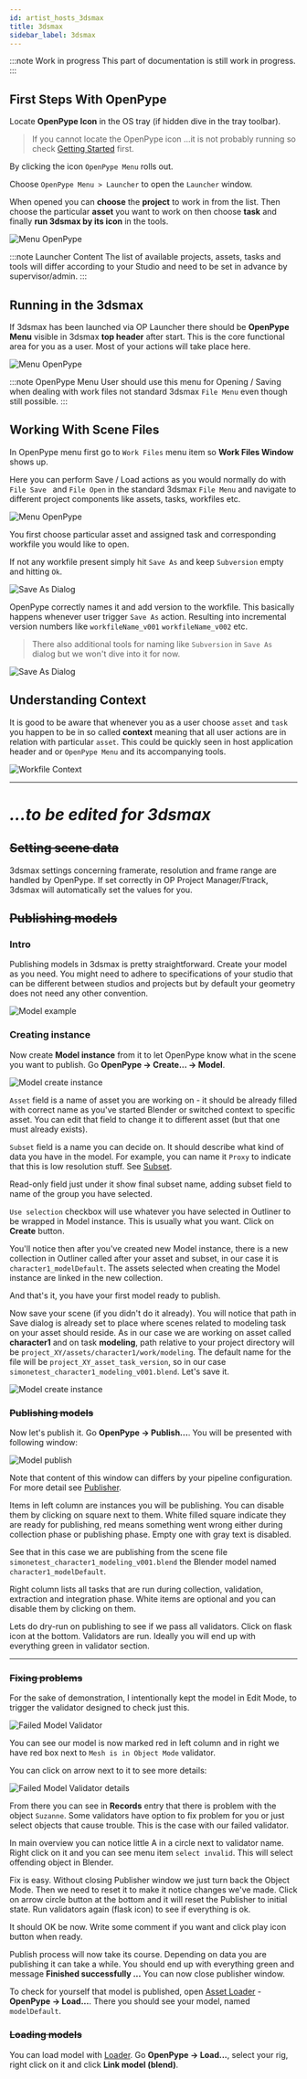 ```yaml
---
id: artist_hosts_3dsmax
title: 3dsmax
sidebar_label: 3dsmax
---
```


:::note Work in progress
This part of documentation is still work in progress.
:::

<!-- ## OpenPype Global Tools

-   [Set Context](artist_tools_context_manager)
-   [Work Files](artist_tools_workfiles)
-   [Create](artist_tools_creator)
-   [Load](artist_tools_loader)
-   [Manage (Inventory)](artist_tools_inventory)
-   [Publish](artist_tools_publisher)
-   [Library Loader](artist_tools_library_loader)
-->


## First Steps With OpenPype

Locate **OpenPype Icon** in the OS tray (if hidden dive in the tray toolbar).

> If you cannot locate the OpenPype icon ...it is not probably running so check [Getting Started](artist_getting_started.md) first.

By clicking the icon  ```OpenPype Menu``` rolls out.

Choose ```OpenPype Menu > Launcher``` to open the ```Launcher``` window.

When opened you can **choose** the **project** to work in from the list. Then choose the particular **asset** you want to work on then choose **task** 
and finally **run 3dsmax by its icon** in the tools.

![Menu OpenPype](assets/3dsmax_tray_OP.png)

:::note Launcher Content
The list of available projects, assets, tasks and tools will differ according to your Studio and need to be set in advance by supervisor/admin.
:::

## Running in the 3dsmax

If 3dsmax has been launched via OP Launcher there should be **OpenPype Menu** visible in 3dsmax **top header** after start.
This is the core functional area for you as a user. Most of your actions will take place here.

![Menu OpenPype](assets/3dsmax_menu_first_OP.png)

:::note OpenPype Menu
User should use this menu for Opening / Saving when dealing with work files not standard 3dsmax ```File Menu``` even though still possible.
:::

## Working With Scene Files

In OpenPype menu first go to ```Work Files``` menu item so **Work Files  Window** shows up.

 Here you can perform Save / Load actions as you would normally do with ```File Save ``` and ```File Open``` in the standard 3dsmax ```File Menu``` and navigate to different project components like assets, tasks, workfiles etc.


![Menu OpenPype](assets/3dsmax_menu_OP.png)

You first choose particular asset and assigned task and corresponding workfile you would like to open.

If not any workfile present simply hit ```Save As``` and keep ```Subversion``` empty and hitting ```Ok```.

![Save As Dialog](assets/3dsmax_SavingFirstFile_OP.png)

OpenPype correctly names it and add version to the workfile. This basically happens whenever user trigger ```Save As``` action. Resulting into incremental version numbers like ```workfileName_v001``` ```workfileName_v002``` etc. 

> There also additional tools for naming like ```Subversion``` in ```Save As``` dialog but we won't dive into it for now.

![Save As Dialog](assets/3dsmax_SavingFirstFile2_OP.png)

## Understanding Context

It is good to be aware that whenever you as a user choose ```asset``` and ```task``` you happen to be in so called **context** meaning that all user actions are in relation with particular ```asset```. This could be quickly seen in host application header and or ```OpenPype Menu``` and its accompanying tools.

![Workfile Context](assets/3dsmax_context.png)

---

# *...to be edited for 3dsmax*

## ~~Setting scene data~~

3dsmax settings concerning framerate, resolution and frame range are handled
by OpenPype. If set correctly in OP Project Manager/Ftrack, 3dsmax will automatically set the 
values for you.


## ~~Publishing models~~

### Intro

Publishing models in 3dsmax is pretty straightforward. Create your model as you
need. You might need to adhere to specifications of your studio that can be different
between studios and projects but by default your geometry does not need any
other convention.

![Model example](assets/3dsmax_model_OP.png)

### Creating instance

Now create **Model instance** from it to let OpenPype know what in the scene you want to
publish. Go **OpenPype → Create... → Model**.

![Model create instance](assets/blender-model_create_instance.jpg)

`Asset` field is a name of asset you are working on - it should be already filled
with correct name as you've started Blender or switched context to specific asset. You
can edit that field to change it to different asset (but that one must already exists).

`Subset` field is a name you can decide on. It should describe what kind of data you
have in the model. For example, you can name it `Proxy` to indicate that this is
low resolution stuff. See [Subset](artist_concepts.md#subset).

<!-- :::note LOD support
By changing subset name you can take advantage of _LOD support_ in OpenPype. Your
asset can contain various resolution defined by different subsets. You can then
switch between them very easy using [Inventory (Manage)](artist_tools_inventory).
There LODs are conveniently grouped so they don't clutter Inventory view.

Name your subset like `main_LOD1`. Important part is that `_LOD1`. You can have as many LODs as you need.
::: -->

Read-only field just under it show final subset name, adding subset field to
name of the group you have selected.

`Use selection` checkbox will use whatever you have selected in Outliner to be
wrapped in Model instance. This is usually what you want. Click on **Create** button.

You'll notice then after you've created new Model instance, there is a new 
collection in Outliner called after your asset and subset, in our case it is
`character1_modelDefault`. The assets selected when creating the Model instance
are linked in the new collection.

And that's it, you have your first model ready to publish.

Now save your scene (if you didn't do it already). You will notice that path
in Save dialog is already set to place where scenes related to modeling task on
your asset should reside. As in our case we are working on asset called
**character1** and on task **modeling**, path relative to your project directory will be
`project_XY/assets/character1/work/modeling`. The default name for the file will
be `project_XY_asset_task_version`, so in our case 
`simonetest_character1_modeling_v001.blend`. Let's save it.

![Model create instance](assets/blender-save_modelling_file.jpg)

### ~~Publishing models~~

Now let's publish it. Go **OpenPype → Publish...**. You will be presented with following window:

![Model publish](assets/blender-model_pre_publish.jpg)

Note that content of this window can differs by your pipeline configuration.
For more detail see [Publisher](artist_tools_publisher).

Items in left column are instances you will be publishing. You can disable them
by clicking on square next to them. White filled square indicate they are ready for
publishing, red means something went wrong either during collection phase
or publishing phase. Empty one with gray text is disabled.

See that in this case we are publishing from the scene file
`simonetest_character1_modeling_v001.blend` the Blender model named 
`character1_modelDefault`.

Right column lists all tasks that are run during collection, validation,
extraction and integration phase. White items are optional and you can disable
them by clicking on them.

Lets do dry-run on publishing to see if we pass all validators. Click on flask
icon at the bottom. Validators are run. Ideally you will end up with everything
green in validator section.

---

### ~~Fixing problems~~

For the sake of demonstration, I intentionally kept the model in Edit Mode, to
trigger the validator designed to check just this.

![Failed Model Validator](assets/blender-model_publish_error.jpg)

You can see our model is now marked red in left column and in right we have
red box next to `Mesh is in Object Mode` validator.

You can click on arrow next to it to see more details:

![Failed Model Validator details](assets/blender-model_error_details.jpg)

From there you can see in **Records** entry that there is problem with the
object `Suzanne`. Some validators have option to fix problem for you or just 
select objects that cause trouble. This is the case with our failed validator.

In main overview you can notice little A in a circle next to validator
name. Right click on it and you can see menu item `select invalid`. This
will select offending object in Blender.

Fix is easy. Without closing Publisher window we just turn back the Object Mode.
Then we need to reset it to make it notice changes we've made. Click on arrow
circle button at the bottom and it will reset the Publisher to initial state. Run
validators again (flask icon) to see if everything is ok.

It should OK be now. Write some comment if you want and click play icon button
when ready.

Publish process will now take its course. Depending on data you are publishing
it can take a while. You should end up with everything green and message
**Finished successfully ...** You can now close publisher window.

To check for yourself that model is published, open
[Asset Loader](artist_tools_loader) - **OpenPype → Load...**.
There you should see your model, named `modelDefault`.

### ~~Loading models~~

You can load model with [Loader](artist_tools_loader). Go **OpenPype → Load...**,
select your rig, right click on it and click **Link model (blend)**.




